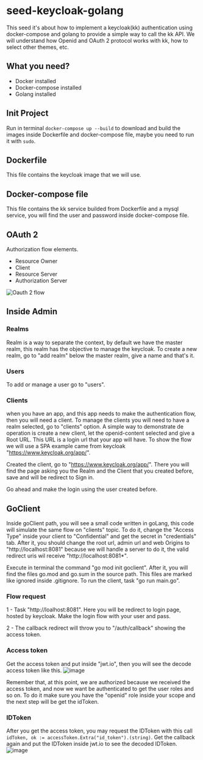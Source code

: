 # seed-keycloak-golang

This seed it's about how to implement a keycloak(kk) authentication using docker-compose and golang to provide a simple way to call the kk API. We will understand how Openid and OAuth 2 protocol works with kk, how to select other themes, etc.

## What you need?

* Docker installed
* Docker-compose installed
* Golang installed

## Init Project

Run in terminal `docker-compose up --build` to download and build the images inside Dockerfile and docker-compose file, maybe you need to run it with `sudo`.

## Dockerfile

This file contains the keycloak image that we will use.

## Docker-compose file

This file contains the kk service builded from Dockerfile and a mysql service, you will find the user and password inside docker-compose file.

## OAuth 2

Authorization flow elements.

* Resource Owner
* Client
* Resource Server
* Authorization Server

![Oauth 2 flow](https://user-images.githubusercontent.com/2284988/137121016-de010419-f7d2-4ade-9c48-a65afbff3078.png)

## Inside Admin

### Realms

Realm is a way to separate the context, by default we have the master realm, this realm has the objective to manage the keycloak.
To create a new realm, go to "add realm" below the master realm, give a name and that's it.

### Users

To add or manage a user go to "users". 

### Clients

when you have an app, and this app needs to make the authentication flow, then you will need a client. To manage the clients you will need to have a realm selected, go to "clients" option. A simple way to demonstrate de operation is create a new client,  let the openid-content selected and give a Root URL. This URL is a login url that your app will have. To show the flow we will use a SPA example came from keycloak "https://www.keycloak.org/app/".

Created the client, go to "https://www.keycloak.org/app/". There you will find the page asking you the Realm and the Client that you created before, save and will be redirect to Sign in.

Go ahead and make the login using the user created before.

## GoClient

Inside goClient path, you will see a small code written in goLang, this code will simulate the same flow on "clients" topic. To do it, change the "Access Type" inside your client to "Confidential" and get the secret in "credentials" tab. After it, you should change the root url, admin url and web Origins to "http://localhost:8081" because we will handle a server to do it, the valid redirect uris wil receive "http://localhost:8081*".

Execute in terminal the command "go mod init goclient". After it, you will find the files go.mod and go.sum in the source path. This files are marked like ignored inside .gitignore. To run the client, task "go run main.go".

### Flow request
1 - Task "http://loalhost:8081". Here you will be redirect to login page, hosted by keycloak. Make the login flow with your user and pass.

2 - The callback redirect will throw you to "/auth/callback" showing the access token.

### Access token

Get the access token and put inside "jwt.io", then you will see the decode access token like this.
![image](https://user-images.githubusercontent.com/2284988/138468675-a34b5ea7-66be-4166-9906-f2194a75d718.png)

Remember that, at this point, we are authorized because we received the access token, and now we want be authenticated to get the user roles and so on. To do it make sure you have the  "openid" role inside your scope and the next step will be get the idToken.

### IDToken

After you get the access token, you may request the IDToken with this call ``idToken, ok := accessToken.Extra("id_token").(string)``. Get the callback again and put the IDToken inside jwt.io to see the decoded IDToken.
![image](https://user-images.githubusercontent.com/2284988/139604189-e7c69d49-db23-44c9-bc15-955cbc6e0375.png)








